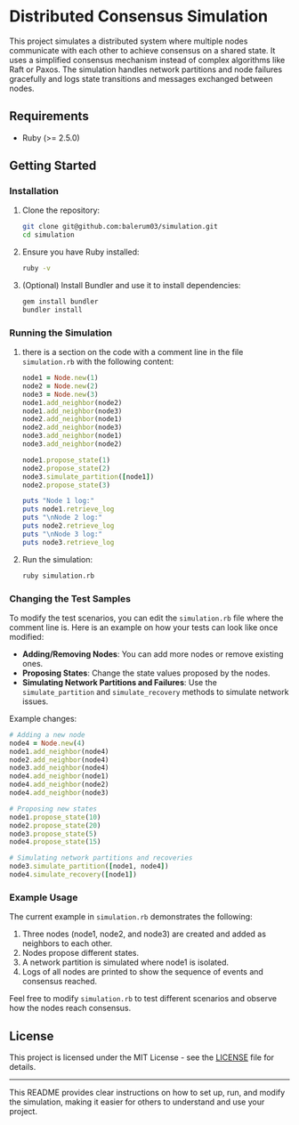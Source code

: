 # Distributed Consensus Simulation

This project simulates a distributed system where multiple nodes communicate with each other to achieve consensus on a shared state. It uses a simplified consensus mechanism instead of complex algorithms like Raft or Paxos. The simulation handles network partitions and node failures gracefully and logs state transitions and messages exchanged between nodes.

## Requirements

- Ruby (>= 2.5.0)

## Getting Started

### Installation

1. Clone the repository:
   ```sh
   git clone git@github.com:balerum03/simulation.git
   cd simulation
   ```

2. Ensure you have Ruby installed:
   ```sh
   ruby -v
   ```

3. (Optional) Install Bundler and use it to install dependencies:
   ```sh
   gem install bundler
   bundler install
   ```

### Running the Simulation

1. there is a section on the code with a comment line in the file `simulation.rb` with the following content:

   ```ruby
   node1 = Node.new(1)
   node2 = Node.new(2)
   node3 = Node.new(3)
   node1.add_neighbor(node2)
   node1.add_neighbor(node3)
   node2.add_neighbor(node1)
   node2.add_neighbor(node3)
   node3.add_neighbor(node1)
   node3.add_neighbor(node2)

   node1.propose_state(1)
   node2.propose_state(2)
   node3.simulate_partition([node1])
   node2.propose_state(3)

   puts "Node 1 log:"
   puts node1.retrieve_log
   puts "\nNode 2 log:"
   puts node2.retrieve_log
   puts "\nNode 3 log:"
   puts node3.retrieve_log
   ```

2. Run the simulation:
   ```sh
   ruby simulation.rb
   ```

### Changing the Test Samples

To modify the test scenarios, you can edit the `simulation.rb` file where the comment line is. Here is an example on how your tests can look like once modified:

- **Adding/Removing Nodes**: You can add more nodes or remove existing ones.
- **Proposing States**: Change the state values proposed by the nodes.
- **Simulating Network Partitions and Failures**: Use the `simulate_partition` and `simulate_recovery` methods to simulate network issues.

Example changes:
```ruby
# Adding a new node
node4 = Node.new(4)
node1.add_neighbor(node4)
node2.add_neighbor(node4)
node3.add_neighbor(node4)
node4.add_neighbor(node1)
node4.add_neighbor(node2)
node4.add_neighbor(node3)

# Proposing new states
node1.propose_state(10)
node2.propose_state(20)
node3.propose_state(5)
node4.propose_state(15)

# Simulating network partitions and recoveries
node3.simulate_partition([node1, node4])
node4.simulate_recovery([node1])
```

### Example Usage

The current example in `simulation.rb` demonstrates the following:

1. Three nodes (node1, node2, and node3) are created and added as neighbors to each other.
2. Nodes propose different states.
3. A network partition is simulated where node1 is isolated.
4. Logs of all nodes are printed to show the sequence of events and consensus reached.

Feel free to modify `simulation.rb` to test different scenarios and observe how the nodes reach consensus.

## License

This project is licensed under the MIT License - see the [LICENSE](LICENSE) file for details.

---

This README provides clear instructions on how to set up, run, and modify the simulation, making it easier for others to understand and use your project.
